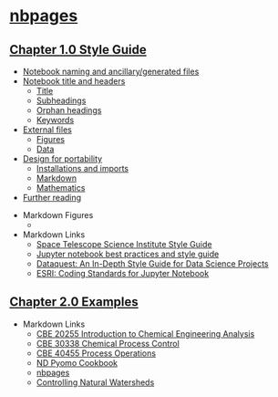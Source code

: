 # [nbpages](https://jckantor.github.io/nbpages)


## [Chapter 1.0 Style Guide](http://nbviewer.jupyter.org/github/jckantor/nbpages/blob/master/notebooks/01.00-Style-Guide.ipynb)
- [Notebook naming and ancillary/generated files](http://nbviewer.jupyter.org/github/jckantor/nbpages/blob/master/notebooks/01.00-Style-Guide.ipynb#Notebook-naming-and-ancillary/generated-files)
- [Notebook title and headers](http://nbviewer.jupyter.org/github/jckantor/nbpages/blob/master/notebooks/01.00-Style-Guide.ipynb#Notebook-title-and-headers)
    - [Title](http://nbviewer.jupyter.org/github/jckantor/nbpages/blob/master/notebooks/01.00-Style-Guide.ipynb#Title)
    - [Subheadings](http://nbviewer.jupyter.org/github/jckantor/nbpages/blob/master/notebooks/01.00-Style-Guide.ipynb#Subheadings)
    - [Orphan headings](http://nbviewer.jupyter.org/github/jckantor/nbpages/blob/master/notebooks/01.00-Style-Guide.ipynb#Orphan-headings)
    - [Keywords](http://nbviewer.jupyter.org/github/jckantor/nbpages/blob/master/notebooks/01.00-Style-Guide.ipynb#Keywords)
- [External files](http://nbviewer.jupyter.org/github/jckantor/nbpages/blob/master/notebooks/01.00-Style-Guide.ipynb#External-files)
    - [Figures](http://nbviewer.jupyter.org/github/jckantor/nbpages/blob/master/notebooks/01.00-Style-Guide.ipynb#Figures)
    - [Data](http://nbviewer.jupyter.org/github/jckantor/nbpages/blob/master/notebooks/01.00-Style-Guide.ipynb#Data)
- [Design for portability](http://nbviewer.jupyter.org/github/jckantor/nbpages/blob/master/notebooks/01.00-Style-Guide.ipynb#Design-for-portability)
    - [Installations and imports](http://nbviewer.jupyter.org/github/jckantor/nbpages/blob/master/notebooks/01.00-Style-Guide.ipynb#Installations-and-imports)
    - [Markdown](http://nbviewer.jupyter.org/github/jckantor/nbpages/blob/master/notebooks/01.00-Style-Guide.ipynb#Markdown)
    - [Mathematics](http://nbviewer.jupyter.org/github/jckantor/nbpages/blob/master/notebooks/01.00-Style-Guide.ipynb#Mathematics)
- [Further reading](http://nbviewer.jupyter.org/github/jckantor/nbpages/blob/master/notebooks/01.00-Style-Guide.ipynb#Further-reading)
* Markdown Figures
    - []()
* Markdown Links
    - [Space Telescope Science Institute Style Guide](https://github.com/spacetelescope/style-guides/blob/master/guides/jupyter-notebooks.md)
    - [Jupyter notebook best practices and style guide](https://github.com/chrisvoncsefalvay/jupyter-best-practices)
    - [Dataquest: An In-Depth Style Guide for Data Science Projects](https://www.dataquest.io/blog/data-science-project-style-guide/)
    - [ESRI: Coding Standards for Jupyter Notebook](https://www.esri.com/about/newsroom/arcuser/coding-standards-for-jupyter-notebook/)


## [Chapter 2.0 Examples](http://nbviewer.jupyter.org/github/jckantor/nbpages/blob/master/notebooks/02.00-Examples.ipynb)
* Markdown Links
    - [CBE 20255 Introduction to Chemical Engineering Analysis](http://jckantor.github.io/CBE20255/)
    - [CBE 30338 Chemical Process Control](http://jckantor.github.io/CBE30338/)
    - [CBE 40455 Process Operations](http://jckantor.github.io/CBE40455/)
    - [ND Pyomo Cookbook](https://jckantor.github.io/ND-Pyomo-Cookbook/)
    - [nbpages](https://jckantor.github.io/nbpages/)
    - [Controlling Natural Watersheds](https://jckantor.github.io/Controlling-Natural-Watersheds/)
